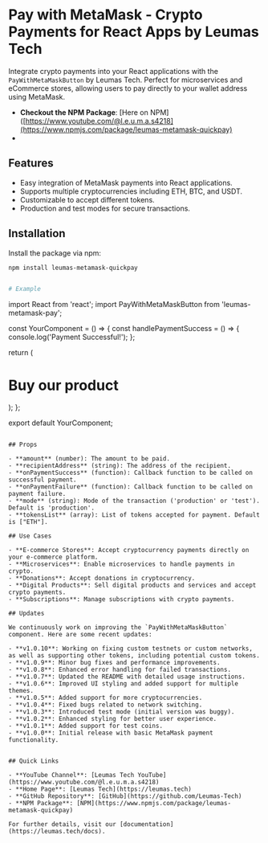 # Pay with MetaMask - Crypto Payments for React Apps by Leumas Tech

Integrate crypto payments into your React applications with the `PayWithMetaMaskButton` by Leumas Tech. Perfect for microservices and eCommerce stores, allowing users to pay directly to your wallet address using MetaMask.

- **Checkout the NPM Package**: [Here on NPM]([https://www.youtube.com/@l.e.u.m.a.s4218](https://www.npmjs.com/package/leumas-metamask-quickpay)
- 
## Features

- Easy integration of MetaMask payments into React applications.
- Supports multiple cryptocurrencies including ETH, BTC, and USDT.
- Customizable to accept different tokens.
- Production and test modes for secure transactions.

## Installation

Install the package via npm:

```bash
npm install leumas-metamask-quickpay


# Example

```
import React from 'react';
import PayWithMetaMaskButton from 'leumas-metamask-pay';

const YourComponent = () => {
  const handlePaymentSuccess = () => {
    console.log('Payment Successful!');
  };

  return (
    <div>
      <h1>Buy our product</h1>
      <PayWithMetaMaskButton 
        amount={50} 
        recipientAddress="0xYourRecipientAddress" 
        onPaymentSuccess={handlePaymentSuccess} 
      />
    </div>
  );
};

export default YourComponent;
```

## Props

- **amount** (number): The amount to be paid.
- **recipientAddress** (string): The address of the recipient.
- **onPaymentSuccess** (function): Callback function to be called on successful payment.
- **onPaymentFailure** (function): Callback function to be called on payment failure.
- **mode** (string): Mode of the transaction ('production' or 'test'). Default is 'production'.
- **tokensList** (array): List of tokens accepted for payment. Default is ["ETH"].

## Use Cases

- **E-commerce Stores**: Accept cryptocurrency payments directly on your e-commerce platform.
- **Microservices**: Enable microservices to handle payments in crypto.
- **Donations**: Accept donations in cryptocurrency.
- **Digital Products**: Sell digital products and services and accept crypto payments.
- **Subscriptions**: Manage subscriptions with crypto payments.

## Updates

We continuously work on improving the `PayWithMetaMaskButton` component. Here are some recent updates:

- **v1.0.10**: Working on fixing custom testnets or custom networks, as well as supporting other tokens, including potential custom tokens.
- **v1.0.9**: Minor bug fixes and performance improvements.
- **v1.0.8**: Enhanced error handling for failed transactions.
- **v1.0.7**: Updated the README with detailed usage instructions.
- **v1.0.6**: Improved UI styling and added support for multiple themes.
- **v1.0.5**: Added support for more cryptocurrencies.
- **v1.0.4**: Fixed bugs related to network switching.
- **v1.0.3**: Introduced test mode (initial version was buggy).
- **v1.0.2**: Enhanced styling for better user experience.
- **v1.0.1**: Added support for test coins.
- **v1.0.0**: Initial release with basic MetaMask payment functionality.


## Quick Links

- **YouTube Channel**: [Leumas Tech YouTube](https://www.youtube.com/@l.e.u.m.a.s4218)
- **Home Page**: [Leumas Tech](https://leumas.tech)
- **GitHub Repository**: [GitHub](https://github.com/Leumas-Tech)
- **NPM Package**: [NPM](https://www.npmjs.com/package/leumas-metamask-quickpay)

For further details, visit our [documentation](https://leumas.tech/docs).
